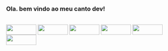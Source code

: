 ### Ola. bem vindo ao meu canto dev!


<div style="display: inline_block"><br>
  <img align="center"  height="28" width="82" src="https://img.shields.io/badge/Rust-000000?style=for-the-badge&logo=rust&logoColor=white">
  <img align="center" height="28" width="82" src="https://img.shields.io/badge/Spring-6DB33F?style=for-the-badge&logo=spring&logoColor=white">
  <img align="center"  height="28" width="82" src="https://img.shields.io/badge/Java-ED8B00?style=for-the-badge&logo=openjdk&logoColor=white">
  <img align="center"  height="28" width="82" src="https://img.shields.io/badge/C-00599C?style=for-the-badge&logo=c&logoColor=white">
  <img align="center"  height="28" width="82" src="https://img.shields.io/badge/JavaScript-323330?style=for-the-badge&logo=javascript&logoColor=F7DF1E">
  <img align="center"  height="28" width="82" src="https://img.shields.io/badge/Arch_Linux-1793D1?style=for-the-badge&logo=arch-linux&logoColor=white">
</div>
  



